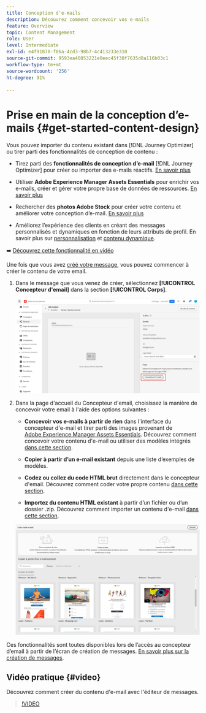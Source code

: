 ```yaml
---
title: Conception d'e-mails
description: Découvrez comment concevoir vos e-mails
feature: Overview
topic: Content Management
role: User
level: Intermediate
exl-id: e4f91870-f06a-4cd3-98b7-4c413233e310
source-git-commit: 9593ea40853221e0eec45f30f7635d8a116b03c1
workflow-type: tm+mt
source-wordcount: '256'
ht-degree: 91%

---
```


# Prise en main de la conception d’e-mails {#get-started-content-design}

Vous pouvez importer du contenu existant dans [!DNL Journey Optimizer] ou tirer parti des fonctionnalités de conception de contenu :

* Tirez parti des **fonctionnalités de conception d’e-mail** [!DNL Journey Optimizer] pour créer ou importer des e-mails réactifs. [En savoir plus](../design/create-email-content.md)

* Utiliser **Adobe Experience Manager Assets Essentials** pour enrichir vos e-mails, créer et gérer votre propre base de données de ressources. [En savoir plus](../design/assets-essentials.md)

* Rechercher des **photos Adobe Stock** pour créer votre contenu et améliorer votre conception d’e-mail. [En savoir plus](../design/stock.md)

* Améliorez l’expérience des clients en créant des messages personnalisés et dynamiques en fonction de leurs attributs de profil. En savoir plus sur [personnalisation](../personalization/personalize.md) et [contenu dynamique](../personalization/get-started-dynamic-content.md).

➡️ [Découvrez cette fonctionnalité en vidéo](#video)

Une fois que vous avez [créé votre message](../messages/get-started-content.md), vous pouvez commencer à créer le contenu de votre email.

1. Dans le message que vous venez de créer, sélectionnez **[!UICONTROL Concepteur d&#39;email]** dans la section **[!UICONTROL Corps]**.

   ![](assets/import-html_1.png)

1. Dans la page d&#39;accueil du Concepteur d&#39;email, choisissez la manière de concevoir votre email à l&#39;aide des options suivantes :

   * **Concevoir vos e-mails à partir de rien** dans l&#39;interface du concepteur d&#39;e-mail et tirer parti des images provenant de [Adobe Experience Manager Assets Essentials](assets-essentials.md). Découvrez comment concevoir votre contenu d&#39;e-mail ou utiliser des modèles intégrés [dans cette section](create-email-content.md).

   * **Copier à partir d’un e-mail existant** depuis une liste d’exemples de modèles.

   * **Codez ou collez du code HTML brut** directement dans le concepteur d&#39;email. Découvrez comment coder votre propre contenu [dans cette section](code-content.md).

   * **Importez du contenu HTML existant** à partir d’un fichier ou d’un dossier .zip. Découvrez comment importer un contenu d&#39;e-mail [dans cette section](existing-content.md).

   ![](assets/email_designer_25.png)

Ces fonctionnalités sont toutes disponibles lors de l’accès au concepteur d’email à partir de l’écran de création de messages. [En savoir plus sur la création de messages](../messages/get-started-content.md).


## Vidéo pratique {#video}

Découvrez comment créer du contenu d&#39;e-mail avec l&#39;éditeur de messages.

>[!VIDEO](https://video.tv.adobe.com/v/334150?quality=12)